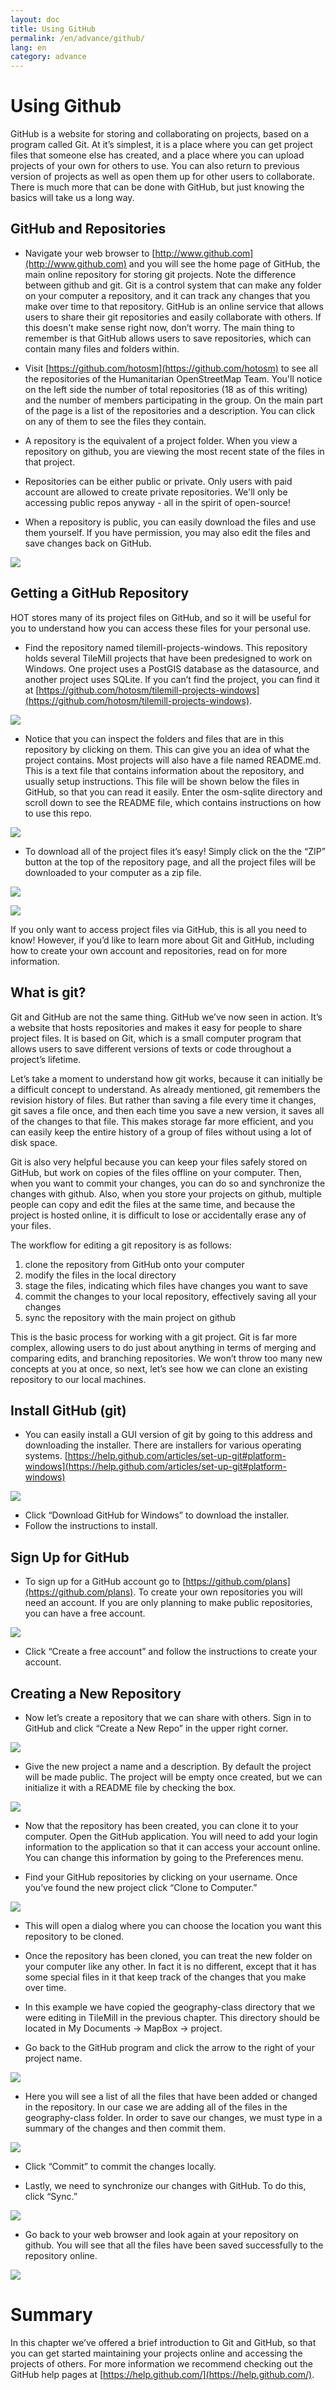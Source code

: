 ```yaml
---
layout: doc
title: Using GitHub
permalink: /en/advance/github/
lang: en
category: advance
---
```


Using Github
================

GitHub is a website for storing and collaborating on projects, based on
a program called Git. At it’s simplest, it is a place where you can get
project files that someone else has created, and a place where you can
upload projects of your own for others to use. You can also return to
previous version of projects as well as open them up for other users to
collaborate. There is much more that can be done with GitHub, but just
knowing the basics will take us a long way.

GitHub and Repositories
----------------------------

* Navigate your web browser to
[http://www.github.com](http://www.github.com) and you will see the
home page of GitHub, the main online repository for storing
git projects. Note the difference between github and git. Git is a
control system that can make any folder on your computer a
repository, and it can track any changes that you make over time to
that repository. GitHub is an online service that allows users to
share their git repositories and easily collaborate with others. If
this doesn't make sense right now, don’t worry. The main thing to
remember is that GitHub allows users to save repositories, which can
contain many files and folders within.

* Visit [https://github.com/hotosm](https://github.com/hotosm) to see
all the repositories of the Humanitarian OpenStreetMap Team. You'll
notice on the left side the number of total repositories (18 as of
this writing) and the number of members participating in the group.
On the main part of the page is a list of the repositories and a
description. You can click on any of them to see the files they
contain.

* A repository is the equivalent of a project folder. When you view
a repository on github, you are viewing the most recent state of the
files in that project.

* Repositories can be either public or private. Only users with paid
account are allowed to create private repositories. We'll only be
accessing public repos anyway - all in the spirit of open-source!

* When a repository is public, you can easily download the files and
use them yourself. If you have permission, you may also edit the
files and save changes back on GitHub.

![]({{site.baseurl}}/images/en_adv_ch4_image06.png)

Getting a GitHub Repository
--------------------------------

HOT stores many of its project files on GitHub, and so it will be useful
for you to understand how you can access these files for your personal
use.

* Find the repository named tilemill-projects-windows. This
repository holds several TileMill projects that have been
predesigned to work on Windows. One project uses a PostGIS database
as the datasource, and another project uses SQLite. If you can’t
find the project, you can find it at
[https://github.com/hotosm/tilemill-projects-windows](https://github.com/hotosm/tilemill-projects-windows).

![]({{site.baseurl}}/images/en_adv_ch4_image08.png)

* Notice that you can inspect the folders and files that are in this
repository by clicking on them. This can give you an idea of what
the project contains. Most projects will also have a file named
README.md. This is a text file that contains information about the
repository, and usually setup instructions. This file will be shown
below the files in GitHub, so that you can read it easily. Enter
the osm-sqlite directory and scroll down to see the README file,
which contains instructions on how to use this repo.

![]({{site.baseurl}}/images/en_adv_ch4_image11.png)

* To download all of the project files it’s easy! Simply click on the
the “ZIP” button at the top of the repository page, and all the
project files will be downloaded to your computer as a zip file.

![]({{site.baseurl}}/images/en_adv_ch4_image13.png)

![]({{site.baseurl}}/images/en_adv_ch4_image02.png)

If you only want to access project files via GitHub, this is all you
need to know! However, if you’d like to learn more about Git and
GitHub, including how to create your own account and repositories, read
on for more information.

What is git?
-------------------

Git and GitHub are not the same thing. GitHub we’ve now seen in action.
It’s a website that hosts repositories and makes it easy for people to
share project files. It is based on Git, which is a small computer
program that allows users to save different versions of texts or code
throughout a project’s lifetime.

Let’s take a moment to understand how git works, because it can
initially be a difficult concept to understand. As already mentioned,
git remembers the revision history of files. But rather than saving a
file every time it changes, git saves a file once, and then each time
you save a new version, it saves all of the changes to that file. This
makes storage far more efficient, and you can easily keep the entire
history of a group of files without using a lot of disk space.

Git is also very helpful because you can keep your files safely stored
on GitHub, but work on copies of the files offline on your computer.
Then, when you want to commit your changes, you can do so and
synchronize the changes with github. Also, when you store your projects
on github, multiple people can copy and edit the files at the same time,
and because the project is hosted online, it is difficult to lose or
accidentally erase any of your files.

The workflow for editing a git repository is as follows:

1. clone the repository from GitHub onto your computer
2. modify the files in the local directory
3. stage the files, indicating which files have changes you
want to save
4. commit the changes to your local repository, effectively
saving all your changes
5. sync the repository with the main project on github

This is the basic process for working with a git project. Git is far
more complex, allowing users to do just about anything in terms of
merging and comparing edits, and branching repositories. We won’t throw
too many new concepts at you at once, so next, let’s see how we can
clone an existing repository to our local machines.

Install GitHub (git)
--------------------------

* You can easily install a GUI version of git by going to this address
and downloading the installer. There are installers for various
operating systems. [https://help.github.com/articles/set-up-git#platform-windows](https://help.github.com/articles/set-up-git#platform-windows)

![]({{site.baseurl}}/images/en_adv_ch4_image00.png)

* Click “Download GitHub for Windows” to download the installer.
* Follow the instructions to install.

Sign Up for GitHub
-----------------------

* To sign up for a GitHub account go to
[https://github.com/plans](https://github.com/plans). To create
your own repositories you will need an account. If you are only
planning to make public repositories, you can have a free account.

![]({{site.baseurl}}/images/en_adv_ch4_image05.png)

* Click “Create a free account” and follow the instructions to create
your account.

Creating a New Repository
----------------------------

* Now let’s create a repository that we can share with others. Sign
in to GitHub and click “Create a New Repo” in the upper right corner.

![]({{site.baseurl}}/images/en_adv_ch4_image07.png)

* Give the new project a name and a description. By default the
project will be made public. The project will be empty once
created, but we can initialize it with a README file by checking the
box.

![]({{site.baseurl}}/images/en_adv_ch4_image12.png)

* Now that the repository has been created, you can clone it to your
computer. Open the GitHub application. You will
need to add your login information to the application so that it can
access your account online. You can change this information by
going to the Preferences menu.

* Find your GitHub repositories by clicking on your username. Once
you’ve found the new project click “Clone to Computer.”

![]({{site.baseurl}}/images/en_adv_ch4_image04.png)

* This will open a dialog where you can choose the location you want
this repository to be cloned.

* Once the repository has been cloned, you can treat the new folder on
your computer like any other. In fact it is no different, except
that it has some special files in it that keep track of the changes
that you make over time.

* In this example we have copied the geography-class directory that we
were editing in TileMill in the previous chapter. This directory
should be located in My Documents -> MapBox -> project.

* Go back to the GitHub program and click the arrow to the right of 
your project name.

![]({{site.baseurl}}/images/en_adv_ch4_image03.png)

* Here you will see a list of all the files that have been added or
changed in the repository. In our case we are adding all of the
files in the geography-class folder. In order to save our changes,
we must type in a summary of the changes and then commit them.

![]({{site.baseurl}}/images/en_adv_ch4_image09.png)

* Click “Commit” to commit the changes locally.

* Lastly, we need to synchronize our changes with GitHub. To do this,
click “Sync.”

![]({{site.baseurl}}/images/en_adv_ch4_image10.png)

* Go back to your web browser and look again at your repository on
github. You will see that all the files have been saved
successfully to the repository online.

![]({{site.baseurl}}/images/en_adv_ch4_image01.png)

Summary
===================

In this chapter we’ve offered a brief introduction to Git and GitHub, so
that you can get started maintaining your projects online and accessing
the projects of others. For more information we recommend checking out
the GitHub help pages at
[https://help.github.com/](https://help.github.com/).

<!--
^[[c]](#cmnt3)^

[[a]](#cmnt_ref1)MrPatrickOswald:

depending on the GUI you are using, the windows might look a bit
different from the screen shots below. nevertheless the fucnctionallity
should be the same.

[[b]](#cmnt_ref2)MrPatrickOswald:

it would be nice to have a little explanation what happens if some
people edit a repository at the same time and individually commit their
changes... how does github treats the conflicts of having 2 different
versions than... or what to consider when  working together on one
project using github..

[[c]](#cmnt_ref3)Katrina Engelsted:
Good source: http://nathanj.github.com/gitguide/tour.html
--> 